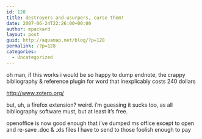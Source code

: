 ```yaml
---
id: 128
title: destroyers and usurpers, curse them!
date: 2007-06-24T22:26:00+00:00
author: mpackard
layout: post
guid: http://aquamap.net/blog/?p=128
permalink: /?p=128
categories:
  - Uncategorized
---
```

oh man, if this works i would be so happy to dump endnote, the crappy bibliography & reference plugin for word that inexplicably costs 240 dollars

http://www.zotero.org/

but, uh, a firefox extension? weird. i&#8217;m guessing it sucks too, as all bibliography software must, but at least it&#8217;s free.

openoffice is now good enough that i&#8217;ve dumped ms office except to open and re-save .doc & .xls files I have to send to those foolish enough to pay